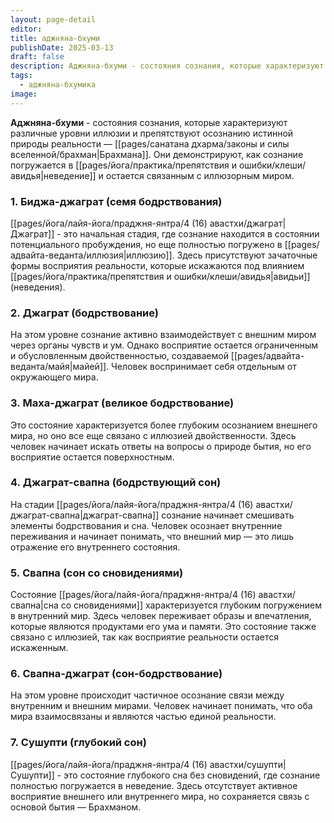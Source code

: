 ```yaml
---
layout: page-detail
editor: 
title: аджняна-бхуми
publishDate: 2025-03-13
draft: false
description: Аджняна-бхуми - состояния сознания, которые характеризуют различные уровни иллюзии и препятствуют осознанию истинной природы реальности — Брахмана. Они демонстрируют, как сознание погружается в неведение и остается связанным с иллюзорным миром.
tags:
  - аджняна-бхумика
image:
---
```

**Аджняна-бхуми** - состояния сознания, которые характеризуют различные уровни иллюзии и препятствуют осознанию истинной природы реальности — [[pages/санатана дхарма/законы и силы вселенной/брахман|Брахмана]]. Они демонстрируют, как сознание погружается в [[pages/йога/практика/препятствия и ошибки/клеши/авидья|неведение]] и остается связанным с иллюзорным миром.

### 1. Биджа-джаграт (семя бодрствования)

[[pages/йога/лайя-йога/праджня-янтра/4 (16) авастхи/джаграт|Джаграт]] - это начальная стадия, где сознание находится в состоянии потенциального пробуждения, но еще полностью погружено в [[pages/адвайта-веданта/иллюзия|иллюзию]]. Здесь присутствуют зачаточные формы восприятия реальности, которые искажаются под влиянием [[pages/йога/практика/препятствия и ошибки/клеши/авидья|авидьи]] (неведения).

### 2. Джаграт (бодрствование)

На этом уровне сознание активно взаимодействует с внешним миром через органы чувств и ум. Однако восприятие остается ограниченным и обусловленным двойственностью, создаваемой [[pages/адвайта-веданта/майя|майей]]. Человек воспринимает себя отдельным от окружающего мира.

### 3. Маха-джаграт (великое бодрствование)

Это состояние характеризуется более глубоким осознанием внешнего мира, но оно все еще связано с иллюзией двойственности. Здесь человек начинает искать ответы на вопросы о природе бытия, но его восприятие остается поверхностным.

### 4. Джаграт-свапна (бодрствующий сон)

На стадии [[pages/йога/лайя-йога/праджня-янтра/4 (16) авастхи/джаграт-свапна|джаграт-свапна]] сознание начинает смешивать элементы бодрствования и сна. Человек осознает внутренние переживания и начинает понимать, что внешний мир — это лишь отражение его внутреннего состояния.

### 5. Свапна (сон со сновидениями)

Состояние [[pages/йога/лайя-йога/праджня-янтра/4 (16) авастхи/свапна|сна со сновидениями]] характеризуется глубоким погружением в внутренний мир. Здесь человек переживает образы и впечатления, которые являются продуктами его ума и памяти. Это состояние также связано с иллюзией, так как восприятие реальности остается искаженным.

### 6. Свапна-джаграт (сон-бодрствование)

На этом уровне происходит частичное осознание связи между внутренним и внешним мирами. Человек начинает понимать, что оба мира взаимосвязаны и являются частью единой реальности.

### 7. Сушупти (глубокий сон)

[[pages/йога/лайя-йога/праджня-янтра/4 (16) авастхи/сушупти|Сушупти]] - это состояние глубокого сна без сновидений, где сознание полностью погружается в неведение. Здесь отсутствует активное восприятие внешнего или внутреннего мира, но сохраняется связь с основой бытия — Брахманом.